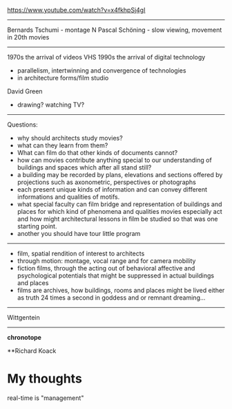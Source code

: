 https://www.youtube.com/watch?v=x4fkhpSj4gI

---

Bernards Tschumi - montage
N
Pascal Schöning - slow viewing, movement in 20th movies

---
1970s the arrival of videos
VHS
1990s the arrival of digital technology
- parallelism, intertwinning and convergence of technologies
- in architecture forms/film studio

David Green
- drawing? watching TV?

---
Questions:
- why should architects study movies?
- what can they learn from them?
- What can film do that other kinds of documents cannot?
- how can movies contribute anything special to our understanding of buildings and spaces which after all stand still?
- a building may be recorded by plans, elevations and sections offered by projections such as axonometric, perspectives or photographs
- each present unique kinds of information and can convey different informations and qualities of motifs.
- what special faculty can film bridge and representation of buildings and places for which kind of phenomena and qualities movies especially act and how might architectural lessons in film be studied so that was one starting point.
- another you should have tour little program
- ---

- film, spatial rendition of interest to architects 
- through motion: montage, vocal range and for camera mobility
- fiction films, through the acting out of behavioral affective and psychological potentials that might be suppressed in actual buildings and places
- films are archives, how buildings, rooms and places might be lived either as truth 24 times a second in goddess and or remnant dreaming...
---
Wittgentein

---
**chronotope**
 

**Richard Koack



# My thoughts
real-time is "management"